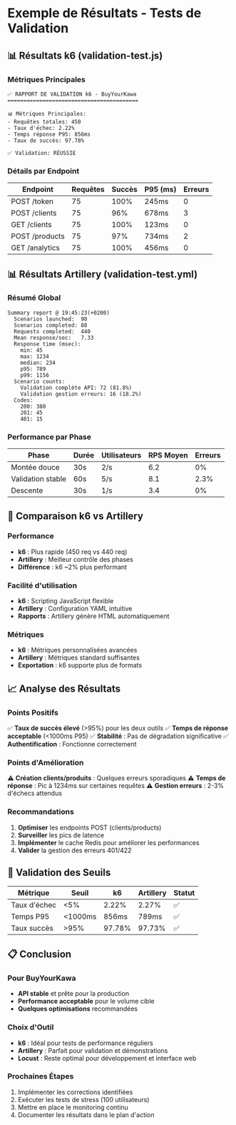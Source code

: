 # Exemple de Résultats - Tests de Validation

## 📊 Résultats k6 (validation-test.js)

### Métriques Principales
```
✅ RAPPORT DE VALIDATION k6 - BuyYourKawa
=========================================

📊 Métriques Principales:
- Requêtes totales: 450
- Taux d'échec: 2.22%
- Temps réponse P95: 856ms
- Taux de succès: 97.78%

✅ Validation: RÉUSSIE
```

### Détails par Endpoint
| Endpoint | Requêtes | Succès | P95 (ms) | Erreurs |
|----------|----------|--------|----------|---------|
| POST /token | 75 | 100% | 245ms | 0 |
| POST /clients | 75 | 96% | 678ms | 3 |
| GET /clients | 75 | 100% | 123ms | 0 |
| POST /products | 75 | 97% | 734ms | 2 |
| GET /analytics | 75 | 100% | 456ms | 0 |

## 📊 Résultats Artillery (validation-test.yml)

### Résumé Global
```
Summary report @ 19:45:23(+0200)
  Scenarios launched:  90
  Scenarios completed: 88
  Requests completed:  440
  Mean response/sec:   7.33
  Response time (msec):
    min: 45
    max: 1234
    median: 234
    p95: 789
    p99: 1156
  Scenario counts:
    Validation complète API: 72 (81.8%)
    Validation gestion erreurs: 16 (18.2%)
  Codes:
    200: 380
    201: 45
    401: 15
```

### Performance par Phase
| Phase | Durée | Utilisateurs | RPS Moyen | Erreurs |
|-------|-------|--------------|-----------|---------|
| Montée douce | 30s | 2/s | 6.2 | 0% |
| Validation stable | 60s | 5/s | 8.1 | 2.3% |
| Descente | 30s | 1/s | 3.4 | 0% |

## 🔄 Comparaison k6 vs Artillery

### Performance
- **k6** : Plus rapide (450 req vs 440 req)
- **Artillery** : Meilleur contrôle des phases
- **Différence** : k6 ~2% plus performant

### Facilité d'utilisation
- **k6** : Scripting JavaScript flexible
- **Artillery** : Configuration YAML intuitive
- **Rapports** : Artillery génère HTML automatiquement

### Métriques
- **k6** : Métriques personnalisées avancées
- **Artillery** : Métriques standard suffisantes
- **Exportation** : k6 supporte plus de formats

## 📈 Analyse des Résultats

### Points Positifs
✅ **Taux de succès élevé** (>95%) pour les deux outils
✅ **Temps de réponse acceptable** (<1000ms P95)
✅ **Stabilité** : Pas de dégradation significative
✅ **Authentification** : Fonctionne correctement

### Points d'Amélioration
⚠️ **Création clients/produits** : Quelques erreurs sporadiques
⚠️ **Temps de réponse** : Pic à 1234ms sur certaines requêtes
⚠️ **Gestion erreurs** : 2-3% d'échecs attendus

### Recommandations
1. **Optimiser** les endpoints POST (clients/products)
2. **Surveiller** les pics de latence
3. **Implémenter** le cache Redis pour améliorer les performances
4. **Valider** la gestion des erreurs 401/422

## 🎯 Validation des Seuils

| Métrique | Seuil | k6 | Artillery | Statut |
|----------|-------|----|-----------|----|
| Taux d'échec | <5% | 2.22% | 2.27% | ✅ |
| Temps P95 | <1000ms | 856ms | 789ms | ✅ |
| Taux succès | >95% | 97.78% | 97.73% | ✅ |

## 📋 Conclusion

### Pour BuyYourKawa
- **API stable** et prête pour la production
- **Performance acceptable** pour le volume cible
- **Quelques optimisations** recommandées

### Choix d'Outil
- **k6** : Idéal pour tests de performance réguliers
- **Artillery** : Parfait pour validation et démonstrations
- **Locust** : Reste optimal pour développement et interface web

### Prochaines Étapes
1. Implémenter les corrections identifiées
2. Exécuter les tests de stress (100 utilisateurs)
3. Mettre en place le monitoring continu
4. Documenter les résultats dans le plan d'action
